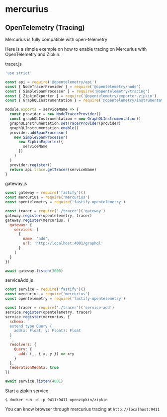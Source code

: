 # mercurius

## OpenTelemetry (Tracing)

Mercurius is fully compatible with open-telemetry

Here is a simple exemple on how to enable tracing on Mercurius with OpenTelemetry and Zipkin:

tracer.js
```js
'use strict'

const api = require('@opentelemetry/api')
const { NodeTracerProvider } = require('@opentelemetry/node')
const { SimpleSpanProcessor } = require('@opentelemetry/tracing')
const { ZipkinExporter } = require('@opentelemetry/exporter-zipkin')
const { GraphQLInstrumentation } = require('@opentelemetry/instrumentation-graphql')

module.exports = serviceName => {
  const provider = new NodeTracerProvider()
  const graphQLInstrumentation = new GraphQLInstrumentation()
  graphQLInstrumentation.setTracerProvider(provider)
  graphQLInstrumentation.enable()
  provider.addSpanProcessor(
    new SimpleSpanProcessor(
      new ZipkinExporter({
        serviceName
      })
    )
  )
  provider.register()
  return api.trace.getTracer(serviceName)
}
```

gateway.js
```js
const gateway = require('fastify')()
const mercurius = require('mercurius')
const opentelemetry = require('fastify-opentelemetry')

const tracer = require('./tracer')('gateway')
gateway.register(opentelemetry, tracer)
gateway.register(mercurius, {
  gateway: {
    services: [
      {
        name: 'add',
        url: 'http://localhost:4001/graphql'
      }
    ]
  }
})

await gateway.listen(3000)
```

serviceAdd.js
```js
const service = require('fastify')()
const mercurius = require('mercurius')
const opentelemetry = require('fastify-opentelemetry')

const tracer = require('./tracer')('service-add')
service.register(opentelemetry, tracer)
service.register(mercurius, {
  schema: `
  extend type Query {
    add(x: Float, y: Float): Float
  }
  `,
  resolvers: {
    Query: {
      add: (_, { x, y }) => x+y
    }
  },
  federationMedata: true
})

await service.listen(4001)
```

Start a zipkin service:

```
$ docker run -d -p 9411:9411 openzipkin/zipkin
```

You can know browser through mercurius tracing at `http://localhost:9411`
